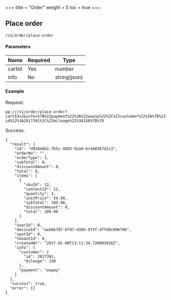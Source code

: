 +++
title = "Order"
weight = 5
toc = true
+++


## Place order

`/v1/order/place-order`

#### Parameters


|Name|Required|Type|
|---|---|---|
|cartId|Yes|number|
|info|No|string(json)|

#### Example

Request: 

`pp:///v1/order/place-order?cartId=2&info=%7B%22payment%22%3A%22wxpay%22%2C%22customer%22%3A%7B%22id%22%3A2817391%2C%22mileage%22%3A150%7D%7D`

Success:
```
{
  "result": {
    "id": "d934e8b1-7b5c-48d3-92a9-6c448367d1c3",
    "orderNo": "",
    "orderType": 1,
    "subTotal": 0,
    "discountAmount": 0,
    "total": 0,
    "items": [
      {
        "skuId": 12,
        "contentId": 12,
        "quantity": 2,
        "unitPrice": 54.99,
        "subTotal": 109.98,
        "discountAmount": 0,
        "total": 109.98
      }
    ],
    "userId": 0,
    "deviceId": "aeb6b787-bf97-4305-973f-dffd8c09679b",
    "spotId": 0,
    "tenantId": 0,
    "createdAt": "2017-01-08T13:11:34.720003916Z",
    "info": {
      "customer": {
        "id": 2817391,
        "mileage": 150
      },
      "payment": "wxpay"
    }
  },
  "success": true,
  "error": {}
}
```
